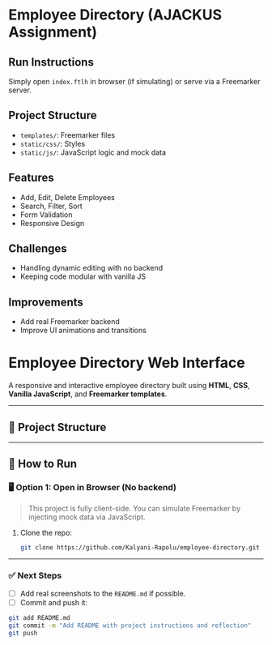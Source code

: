# Employee Directory (AJACKUS Assignment)

## Run Instructions
Simply open `index.ftlh` in browser (if simulating) or serve via a Freemarker server.

## Project Structure
- `templates/`: Freemarker files
- `static/css/`: Styles
- `static/js/`: JavaScript logic and mock data

## Features
- Add, Edit, Delete Employees
- Search, Filter, Sort
- Form Validation
- Responsive Design

## Challenges
- Handling dynamic editing with no backend
- Keeping code modular with vanilla JS

## Improvements
- Add real Freemarker backend
- Improve UI animations and transitions
# Employee Directory Web Interface

A responsive and interactive employee directory built using **HTML**, **CSS**, **Vanilla JavaScript**, and **Freemarker templates**.

---

## 📁 Project Structure


---

## 🚀 How to Run

### 🖥 Option 1: Open in Browser (No backend)

> This project is fully client-side. You can simulate Freemarker by injecting mock data via JavaScript.

1. Clone the repo:
   ```bash
   git clone https://github.com/Kalyani-Rapolu/employee-directory.git

---

### ✅ Next Steps

- [ ] Add real screenshots to the `README.md` if possible.
- [ ] Commit and push it:

```bash
git add README.md
git commit -m "Add README with project instructions and reflection"
git push
